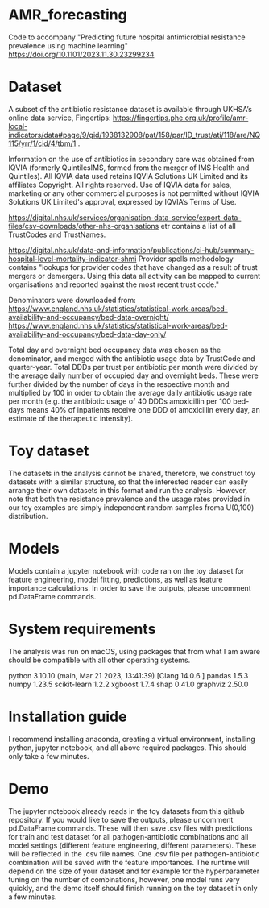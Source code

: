 # AMR_forecasting
Code to accompany "Predicting future hospital antimicrobial resistance prevalence using machine learning"
https://doi.org/10.1101/2023.11.30.23299234

# Dataset
A subset of the antibiotic resistance dataset is available through UKHSA’s online data service, Fingertips: https://fingertips.phe.org.uk/profile/amr-local-indicators/data#page/9/gid/1938132908/pat/158/par/ID_trust/ati/118/are/NQ115/yrr/1/cid/4/tbm/1 . 

Information on the use of antibiotics in secondary care was obtained from IQVIA (formerly QuintilesIMS, formed from the merger of IMS Health and Quintiles). All IQVIA data used retains IQVIA Solutions UK Limited and its affiliates Copyright. All rights reserved. Use of IQVIA data for sales, marketing or any other commercial purposes is not permitted without IQVIA Solutions UK Limited's approval, expressed by IQVIA’s Terms of Use.

https://digital.nhs.uk/services/organisation-data-service/export-data-files/csv-downloads/other-nhs-organisations etr contains a list of all TrustCodes and TrustNames. 

https://digital.nhs.uk/data-and-information/publications/ci-hub/summary-hospital-level-mortality-indicator-shmi 
Provider spells methodology contains "lookups for provider codes that have changed as a result of trust mergers or demergers. Using this data all activity can be mapped to current organisations and reported against the most recent trust code."

Denominators were downloaded from:
https://www.england.nhs.uk/statistics/statistical-work-areas/bed-availability-and-occupancy/bed-data-overnight/
https://www.england.nhs.uk/statistics/statistical-work-areas/bed-availability-and-occupancy/bed-data-day-only/

Total day and overnight bed occupancy data was chosen as the denominator, and merged with the antibiotic usage data by TrustCode and quarter-year. Total DDDs per trust per antibiotic per month were divided by the average daily number of occupied day and overnight beds. These were further divided by the number of days in the respective month and multiplied by 100 in order to obtain the average daily antibiotic usage rate per month (e.g. the antibiotic usage of 40 DDDs amoxicillin per 100 bed-days means 40% of inpatients receive one DDD of amoxicillin every day, an estimate of the therapeutic intensity).

# Toy dataset
The datasets in the analysis cannot be shared, therefore, we construct toy datasets with a similar structure, so that the interested reader can easily arrange their own datasets in this format and run the analysis. However, note that both the resistance prevalence and the usage rates provided in our toy examples are simply independent random samples froma U(0,100) distribution. 

# Models 
Models contain a jupyter notebook with code ran on the toy dataset for feature engineering, model fitting, predictions, as well as feature importance calculations. In order to save the outputs, please uncomment pd.DataFrame commands. 

# System requirements 
The analysis was run on macOS, using packages that from what I am aware should be compatible with all other operating systems. 

python 3.10.10 (main, Mar 21 2023, 13:41:39) [Clang 14.0.6 ]
pandas 1.5.3
numpy 1.23.5
scikit-learn 1.2.2
xgboost 1.7.4
shap 0.41.0
graphviz 2.50.0

# Installation guide
I recommend installing anaconda, creating a virtual environment, installing python, jupyter notebook, and all above required packages. This should only take a few minutes. 

# Demo
The jupyter notebook already reads in the toy datasets from this github repository. If you would like to save the outputs, please uncomment pd.DataFrame commands. These will then save .csv files with predictions for train and test dataset for all pathogen-antibiotic combinations and all model settings (different feature engineering, different parameters). These will be reflected in the .csv file names. One .csv file per pathogen-antibiotic combination will be saved with the feature importances. The runtime will depend on the size of your dataset and for example for the hyperparameter tuning on the number of combinations, however, one model runs very quickly, and the demo itself should finish running on the toy dataset in only a few minutes. 






